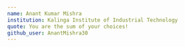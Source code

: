 ```yaml
---
name: Anant Kumar Mishra
institution: Kalinga Institute of Industrial Technology
quote: You are the sum of your choices!
github_user: AnantMishra30
---
```

